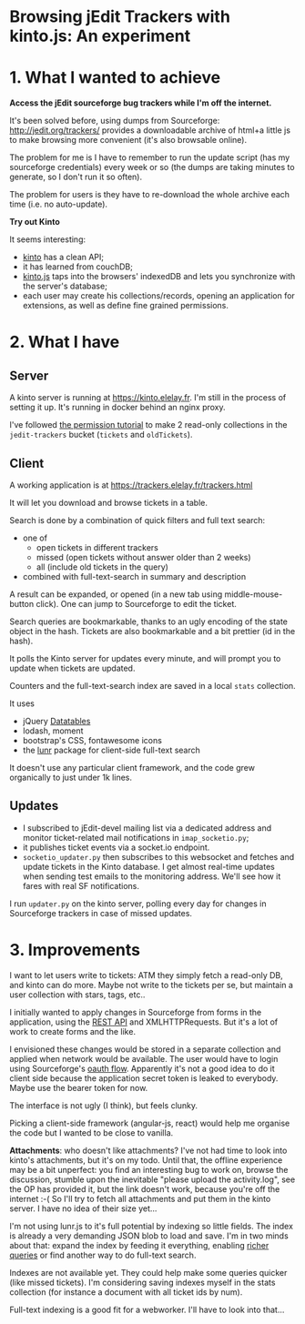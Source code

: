 Browsing jEdit Trackers with kinto.js: An experiment
====================================================

# 1. What I wanted to achieve

**Access the jEdit sourceforge bug trackers while I'm off the internet.**

It's been solved before, using dumps from Sourceforge:
http://jedit.org/trackers/ provides a downloadable archive of html+a little js
to make browsing more convenient (it's also browsable online).

The problem for me is I have to remember to run the update script (has my
sourceforge credentials) every week or so (the dumps are taking minutes to
generate, so I don't run it so often).

The problem for users is they have to re-download the whole archive each
time (i.e. no auto-update).

**Try out Kinto**

It seems interesting:
 - [kinto](http://kinto.readthedocs.io/en/latest/) has a clean API;
 - it has learned from couchDB;
 - [kinto.js](http://kintojs.readthedocs.io/en/latest/) taps into the browsers' indexedDB and lets you synchronize with the
 server's database;
 - each user may create his collections/records, opening an application for extensions, as well as define fine grained
 permissions.


# 2. What I have

## Server

A kinto server is running at https://kinto.elelay.fr. I'm still in the process of setting it up.
It's running in docker behind an nginx proxy.

I've followed [the permission tutorial](http://kinto.readthedocs.io/en/stable/tutorials/permissions.html) to make
2 read-only collections in the `jedit-trackers` bucket (`tickets` and `oldTickets`).

## Client

A working application is at https://trackers.elelay.fr/trackers.html

It will let you download and browse tickets in a table.

Search is done by a combination of quick filters and full text search:
 - one of
	 - open tickets in different trackers
	 - missed (open tickets without answer older than 2 weeks)
	 - all (include old tickets in the query)
 - combined with full-text-search in summary and description

A result can be expanded, or opened (in a new tab using middle-mouse-button click). One can jump to Sourceforge to edit
the ticket.

Search queries are bookmarkable, thanks to an ugly encoding of the state object in the hash. Tickets are also
bookmarkable and a bit prettier (id in the hash).

It polls the Kinto server for updates every minute, and will prompt you to update when tickets are updated.

Counters and the full-text-search index are saved in a local `stats` collection.

It uses
 - jQuery [Datatables](https://datatables.net/)
 - lodash, moment
 - bootstrap's CSS, fontawesome icons
 - the [lunr](http://lunrjs.com/) package for client-side full-text search

It doesn't use any particular client framework, and the code grew organically to just under 1k lines.

## Updates

 - I subscribed to jEdit-devel mailing list via a dedicated address and monitor ticket-related mail notifications
in `imap_socketio.py`;
 - it publishes ticket events via a socket.io endpoint.
 - `socketio_updater.py` then subscribes to this websocket and fetches and update tickets in the Kinto database.
I get almost real-time updates when sending test emails to the monitoring address. We'll see how it fares with real SF
notifications.

I run `updater.py` on the kinto server, polling every day for changes in Sourceforge trackers in case of missed updates.

# 3. Improvements

I want to let users write to tickets: ATM they simply fetch a read-only DB, and kinto can do more. Maybe not write to
the tickets per se, but maintain a user collection with stars, tags, etc..

I initially wanted to apply changes in Sourceforge from forms in the application, using the
 [REST API](https://anypoint.mulesoft.com/apiplatform/sourceforge/#/portals/organizations/98f11a03-7ec0-4a34-b001-c1ca0e0c45b1/apis/32951/versions/34322)
and XMLHTTPRequests. But it's a lot of work to create forms and the like.

I envisioned these changes would be stored in a separate collection and applied when network would be available. The
user would have to login using Sourceforge's [oauth flow](https://sourceforge.net/p/forge/documentation/Allura%20API/?version=20).
Apparently it's not a good idea to do it client side because the application secret token is leaked to everybody.
Maybe use the bearer token for now.

The interface is not ugly (I think), but feels clunky.

Picking a client-side framework (angular-js, react) would help me organise the code but I wanted to be close to vanilla.

**Attachments**: who doesn't like attachments? I've not had time to look into kinto's attachments, but it's on my todo.
Until that, the offline experience may be a bit unperfect: you find an interesting bug to work on, browse the
discussion, stumble upon the inevitable "please upload the activity.log", see the OP has provided it, but the link
doesn't work, because you're off the internet :-(
So I'll try to fetch all attachments and put them in the kinto server. I have no idea of their size yet...

I'm not using lunr.js to it's full potential by indexing so little fields. The index is already a very demanding JSON blob to
load and save. I'm in two minds about that: expand the index by feeding it everything, enabling
[richer queries](https://github.com/olivernn/lunr.js/issues/125) or find another way to do full-text search.

Indexes are not available yet. They could help make some queries quicker (like missed tickets). I'm considering saving
indexes myself in the stats collection (for instance a document with all ticket ids by num).

Full-text indexing is a good fit for a webworker. I'll have to look into that...
